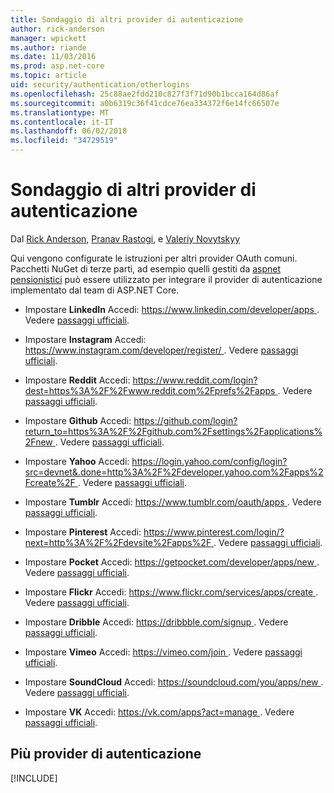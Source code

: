 ```yaml
---
title: Sondaggio di altri provider di autenticazione
author: rick-anderson
manager: wpickett
ms.author: riande
ms.date: 11/03/2016
ms.prod: asp.net-core
ms.topic: article
uid: security/authentication/otherlogins
ms.openlocfilehash: 25c88ae2fdd210c827f3f71d90b1bcca164d86af
ms.sourcegitcommit: a0b6319c36f41cdce76ea334372f6e14fc66507e
ms.translationtype: MT
ms.contentlocale: it-IT
ms.lasthandoff: 06/02/2018
ms.locfileid: "34729519"
---
```

# <a name="short-survey-of-other-authentication-providers"></a>Sondaggio di altri provider di autenticazione

<a name="security-authentication-other-logins"></a>

Dal [Rick Anderson](https://twitter.com/RickAndMSFT), [Pranav Rastogi](https://github.com/rustd), e [Valeriy Novytskyy](https://github.com/01binary)

Qui vengono configurate le istruzioni per altri provider OAuth comuni. Pacchetti NuGet di terze parti, ad esempio quelli gestiti da [aspnet pensionistici](https://www.nuget.org/packages?q=owners%3Aaspnet-contrib+title%3AOAuth) può essere utilizzato per integrare il provider di autenticazione implementato dal team di ASP.NET Core.

* Impostare **LinkedIn** Accedi: [ https://www.linkedin.com/developer/apps ](https://www.linkedin.com/developer/apps). Vedere [passaggi ufficiali](https://developer.linkedin.com/docs/oauth2).

* Impostare **Instagram** Accedi: [ https://www.instagram.com/developer/register/ ](https://www.instagram.com/developer/register/). Vedere [passaggi ufficiali](https://www.instagram.com/developer/authentication/).

* Impostare **Reddit** Accedi: [ https://www.reddit.com/login?dest=https%3A%2F%2Fwww.reddit.com%2Fprefs%2Fapps ](https://www.reddit.com/login?dest=https%3A%2F%2Fwww.reddit.com%2Fprefs%2Fapps). Vedere [passaggi ufficiali](https://github.com/reddit/reddit/wiki/OAuth2-Quick-Start-Example).

* Impostare **Github** Accedi: [ https://github.com/login?return_to=https%3A%2F%2Fgithub.com%2Fsettings%2Fapplications%2Fnew ](https://github.com/login?return_to=https%3A%2F%2Fgithub.com%2Fsettings%2Fapplications%2Fnew). Vedere [passaggi ufficiali](https://developer.github.com/v3/oauth/).

* Impostare **Yahoo** Accedi: [ https://login.yahoo.com/config/login?src=devnet&.done=http%3A%2F%2Fdeveloper.yahoo.com%2Fapps%2Fcreate%2F ](https://login.yahoo.com/config/login?src=devnet&.done=http%3A%2F%2Fdeveloper.yahoo.com%2Fapps%2Fcreate%2F). Vedere [passaggi ufficiali](https://developer.yahoo.com/bbauth/user.html).

* Impostare **Tumblr** Accedi: [ https://www.tumblr.com/oauth/apps ](https://www.tumblr.com/oauth/apps). Vedere [passaggi ufficiali](https://www.tumblr.com/docs/api/v2#auth).

* Impostare **Pinterest** Accedi: [ https://www.pinterest.com/login/?next=http%3A%2F%2Fdevsite%2Fapps%2F ](https://www.pinterest.com/login/?next=http%3A%2F%2Fdevsite%2Fapps%2F). Vedere [passaggi ufficiali](https://developers.pinterest.com/docs/api/overview/?).

* Impostare **Pocket** Accedi: [ https://getpocket.com/developer/apps/new ](https://getpocket.com/developer/apps/new). Vedere [passaggi ufficiali](https://getpocket.com/developer/docs/authentication).

* Impostare **Flickr** Accedi: [ https://www.flickr.com/services/apps/create ](https://www.flickr.com/services/apps/create). Vedere [passaggi ufficiali](https://www.flickr.com/services/api/auth.oauth.html).

* Impostare **Dribble** Accedi: [ https://dribbble.com/signup ](https://dribbble.com/signup). Vedere [passaggi ufficiali](http://developer.dribbble.com/v1/oauth/).

* Impostare **Vimeo** Accedi: [ https://vimeo.com/join ](https://vimeo.com/join). Vedere [passaggi ufficiali](https://developer.vimeo.com/api/authentication).

* Impostare **SoundCloud** Accedi: [ https://soundcloud.com/you/apps/new ](https://soundcloud.com/you/apps/new). Vedere [passaggi ufficiali](https://developers.soundcloud.com/blog/we-love-oauth-2).

* Impostare **VK** Accedi: [ https://vk.com/apps?act=manage ](https://vk.com/apps?act=manage). Vedere [passaggi ufficiali](https://vk.com/pages?oid=-17680044&p=Authorizing_Sites).

## <a name="multiple-authentication-providers"></a>Più provider di autenticazione

[!INCLUDE[](~/includes/chain-auth-providers.md)]
